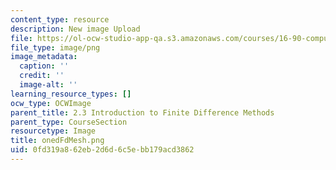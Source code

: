```yaml
---
content_type: resource
description: New image Upload
file: https://ol-ocw-studio-app-qa.s3.amazonaws.com/courses/16-90-computational-methods-in-aerospace-engineering-spring-2014/0fd319a862eb2d6d6c5ebb179acd3862_onedFdMesh.png
file_type: image/png
image_metadata:
  caption: ''
  credit: ''
  image-alt: ''
learning_resource_types: []
ocw_type: OCWImage
parent_title: 2.3 Introduction to Finite Difference Methods
parent_type: CourseSection
resourcetype: Image
title: onedFdMesh.png
uid: 0fd319a8-62eb-2d6d-6c5e-bb179acd3862
---
```

